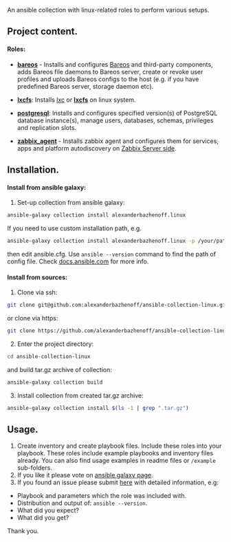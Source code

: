 An ansible collection with linux-related roles to perform various setups.


## Project content.

#### Roles:

- [**bareos**](roles/bareos/README.md) - Installs and configures [Bareos](https://www.bareos.com/) and third-party
components, adds Bareos file daemons to Bareos server, create or revoke user profiles and uploads Bareos configs to the
host (e.g. if you have predefined Bareos server, storage daemon etc).

- [**lxcfs**](roles/lxcfs/README.md): Installs [lxc](https://linuxcontainers.org/lxc/introduction/) or
[**lxcfs**](https://linuxcontainers.org/lxcfs/introduction/) on linux system.

- [**postgresql**](roles/postgresql/README.md): Installs and configures specified version(s) of PostgreSQL database
instance(s), manage users, databases, schemas, privileges and replication slots.

- [**zabbix_agent**](roles/zabbix_agent/README.md) - Installs zabbix agent and configures them for services,
apps and platform autodiscovery on
[Zabbix Server side](https://github.com/alexanderbazhenoff/ansible-collection-linux/tree/main/roles/zabbix_agent#setup-on-zabbix-server-side).




## Installation.

#### Install from ansible galaxy:

1. Set-up collection from ansible galaxy: 
```bash
ansible-galaxy collection install alexanderbazhenoff.linux
```
If you need to use custom installation path, e.g.
```bash
ansible-galaxy collection install alexanderbazhenoff.linux -p /your/path
```
then edit ansible.cfg. Use `ansible --version` command to find the path of config file. Check
[docs.ansible.com](https://docs.ansible.com/ansible/latest/user_guide/collections_using.html#installing-collections-with-ansible-galaxy)
for more info.

#### Install from sources:

1. Clone via ssh:
```bash
git clone git@github.com:alexanderbazhenoff/ansible-collection-linux.git
```
or clone via https:
```bash
git clone https://github.com/alexanderbazhenoff/ansible-collection-linux.git
```
2. Enter the project directory:
```bash
cd ansible-collection-linux
```
and build tar.gz archive of collection:
```bash
ansible-galaxy collection build
```
3. Install collection from created tar.gz archive:
```bash
ansible-galaxy collection install $(ls -1 | grep ".tar.gz")
```


## Usage.

1. Create inventory and create playbook files. Include these roles into your playbook. These roles include example
playbooks and inventory files already. You can also find usage examples in readme files or `/example` sub-folders.
2. If you like it please vote on [ansible galaxy page](https://galaxy.ansible.com/alexanderbazhenoff/linux).
3. If you found an issue please submit [here](https://github.com/alexanderbazhenoff/ansible-collection-linux/issues)
with detailed information, e.g:
- Playbook and parameters which the role was included with.
- Distribution and output of: `ansible --version`.
- What did you expect?
- What did you get?

Thank you.
